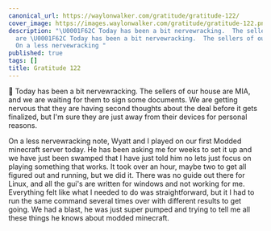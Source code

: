 ```yaml
---
canonical_url: https://waylonwalker.com/gratitude/gratitude-122/
cover_image: https://images.waylonwalker.com/gratitude/gratitude-122.png
description: "\U0001F62C Today has been a bit nervewracking.  The sellers of our house
  are \U0001F62C Today has been a bit nervewracking.  The sellers of our house are
  On a less nervewracking "
published: true
tags: []
title: Gratitude 122
---
```


😬 Today has been a bit nervewracking.  The sellers of our house are
MIA, and we are waiting for them to sign some documents.  We are getting nervous that they are having second thoughts about the deal before it gets finalized, but I'm sure they are just away from their devices for personal reasons.

On a less nervewracking note, Wyatt and I played on our first Modded minecraft server today.  He has been asking me for weeks to set it up and we have just been swamped that I have just told him no lets just focus on playing something that works.  It took over an hour, maybe two to get all figured out and running, but we did it.  There was no guide out there for Linux, and all the gui's are written for windows and not working for me.  Everything felt like what I needed to do was straightforward, but it I had to run the same command several times over with different results to get going.  We had a blast, he was just super pumped and trying to tell me all these things he knows about modded minecraft.